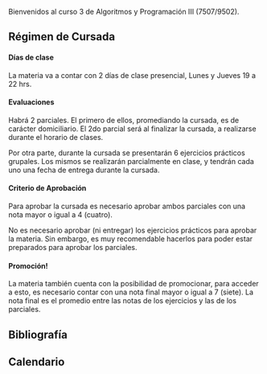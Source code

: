 Bienvenidos al curso 3 de Algoritmos y Programación III (7507/9502).

## Régimen de Cursada
#### Días de clase
La materia va a contar con 2 días de clase presencial, Lunes y Jueves 19 a 22 hrs.

#### Evaluaciones 
Habrá 2 parciales. El primero de ellos, promediando la cursada, es de carácter domiciliario. El 2do parcial será al finalizar la cursada, a realizarse durante el horario de clases.

Por otra parte, durante la cursada se presentarán 6 ejercicios prácticos grupales. Los mismos se realizarán parcialmente en clase, y tendrán cada uno una fecha de entrega durante la cursada.

#### Criterio de Aprobación
Para aprobar la cursada es necesario aprobar ambos parciales con una nota mayor o igual a 4 (cuatro).

No es necesario aprobar (ni entregar) los ejercicios prácticos para aprobar la materia. Sin embargo, es muy recomendable hacerlos para poder estar preparados para aprobar los parciales.

#### Promoción! 
La materia también cuenta con la posibilidad de promocionar, para acceder a esto, es necesario contar con una nota final mayor o igual a 7 (siete). La nota final es el promedio entre las notas de los ejercicios y las de los parciales.



## Bibliografía

## Calendario
